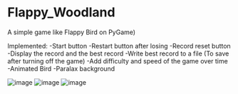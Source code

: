 # Flappy_Woodland
A simple game like Flappy Bird on PyGame)

Implemented: 
-Start button
-Restart button after losing
-Record reset button
-Display the record and the best record
-Write best record to a file (To save after turning off the game)
-Add difficulty and speed of the game over time
-Animated Bird
-Paralax background

![image](https://github.com/Koyshem/Flappy_Woodland/assets/99501085/59943ff3-c149-4f89-bc31-d83e60d1ad44)
![image](https://github.com/Koyshem/Flappy_Woodland/assets/99501085/5c947c72-4d4a-4248-b585-c817828cec1e)
![image](https://github.com/Koyshem/Flappy_Woodland/assets/99501085/d776582f-5cbb-4116-8a0b-9a05979618dc)

